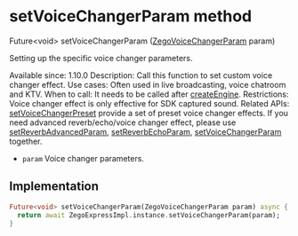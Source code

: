 


# setVoiceChangerParam method








Future&lt;void> setVoiceChangerParam
([ZegoVoiceChangerParam](../../zego_uikit_prebuilt_live_audio_room/ZegoVoiceChangerParam-class.md) param)





<p>Setting up the specific voice changer parameters.</p>
<p>Available since: 1.10.0
Description: Call this function to set custom voice changer effect.
Use cases: Often used in live broadcasting, voice chatroom and KTV.
When to call: It needs to be called after <a class="deprecated" href="../../zego_uikit_prebuilt_live_audio_room/ZegoExpressEngine/createEngine.md">createEngine</a>.
Restrictions: Voice changer effect is only effective for SDK captured sound.
Related APIs:
<a href="../../zego_uikit_prebuilt_live_audio_room/ZegoExpressEnginePreprocess/setVoiceChangerPreset.md">setVoiceChangerPreset</a> provide a set of preset voice changer effects.
If you need advanced reverb/echo/voice changer effect, please use <a href="../../zego_uikit_prebuilt_live_audio_room/ZegoExpressEnginePreprocess/setReverbAdvancedParam.md">setReverbAdvancedParam</a>, <a href="../../zego_uikit_prebuilt_live_audio_room/ZegoExpressEnginePreprocess/setReverbEchoParam.md">setReverbEchoParam</a>, <a href="../../zego_uikit_prebuilt_live_audio_room/ZegoExpressEnginePreprocess/setVoiceChangerParam.md">setVoiceChangerParam</a> together.</p>
<ul>
<li><code>param</code> Voice changer parameters.</li>
</ul>



## Implementation

```dart
Future<void> setVoiceChangerParam(ZegoVoiceChangerParam param) async {
  return await ZegoExpressImpl.instance.setVoiceChangerParam(param);
}
```







